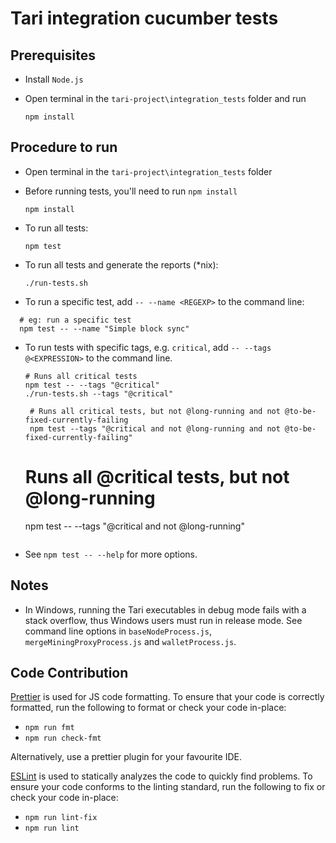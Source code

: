 # Tari integration cucumber tests

## Prerequisites

- Install `Node.js`

- Open terminal in the `tari-project\integration_tests` folder and run
  ```
  npm install
  ```

## Procedure to run

- Open terminal in the `tari-project\integration_tests` folder

- Before running tests, you'll need to run `npm install`

  ```
  npm install
  ```

- To run all tests:

  ```
  npm test
  ```

- To run all tests and generate the reports (\*nix):

  ```
  ./run-tests.sh
  ```

- To run a specific test, add `-- --name <REGEXP>` to the command line:

```shell
  # eg: run a specific test
  npm test -- --name "Simple block sync"
```

- To run tests with specific tags, e.g. `critical`, add `-- --tags @<EXPRESSION>` to the command line.

  ```shell
  # Runs all critical tests
  npm test -- --tags "@critical"
  ./run-tests.sh --tags "@critical"

   # Runs all critical tests, but not @long-running and not @to-be-fixed-currently-failing
   npm test --tags "@critical and not @long-running and not @to-be-fixed-currently-failing"
  ```

  # Runs all @critical tests, but not @long-running

  npm test -- --tags "@critical and not @long-running"

  ```

  ```

- See `npm test -- --help` for more options.

## Notes

- In Windows, running the Tari executables in debug mode fails with a stack overflow, thus Windows users must
  run in release mode. See command line options in `baseNodeProcess.js`, `mergeMiningProxyProcess.js`
  and `walletProcess.js`.

## Code Contribution

[Prettier](https://prettier.io/) is used for JS code formatting. To ensure that your code is correctly
formatted, run the following to format or check your code in-place:

- `npm run fmt`
- `npm run check-fmt`

Alternatively, use a prettier plugin for your favourite IDE.

[ESLint](https://eslint.org) is used to statically analyzes the code to quickly find problems. To ensure your code
conforms to the linting standard, run the following to fix or check your code in-place:

- `npm run lint-fix`
- `npm run lint`
